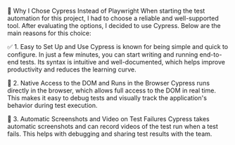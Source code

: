 🚀 Why I Chose Cypress Instead of Playwright
When starting the test automation for this project, I had to choose a reliable and well-supported tool. After evaluating the options, I decided to use Cypress. Below are the main reasons for this choice:

✅ 1. Easy to Set Up and Use
Cypress is known for being simple and quick to configure. In just a few minutes, you can start writing and running end-to-end tests. Its syntax is intuitive and well-documented, which helps improve productivity and reduces the learning curve.

🧪 2. Native Access to the DOM and Runs in the Browser
Cypress runs directly in the browser, which allows full access to the DOM in real time. This makes it easy to debug tests and visually track the application's behavior during test execution.

📸 3. Automatic Screenshots and Video on Test Failures
Cypress takes automatic screenshots and can record videos of the test run when a test fails. This helps with debugging and sharing test results with the team.

